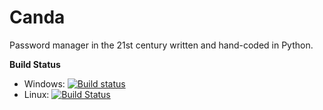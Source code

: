 # Canda
 Password manager in the 21st century written and hand-coded in Python.

**Build Status**
 - Windows: [![Build status](https://ci.appveyor.com/api/projects/status/mx6bpccle4b6q79q?svg=true)](https://ci.appveyor.com/project/jerobado/canda)
 - Linux: [![Build Status](https://travis-ci.org/jerobado/Canda.svg?branch=master)](https://travis-ci.org/jerobado/Canda)
 